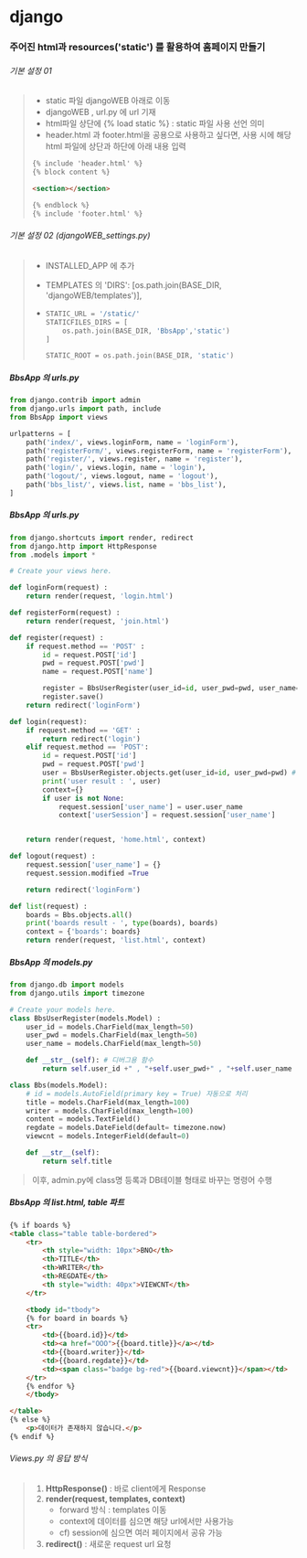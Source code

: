 # django



### 주어진 html과 resources('static') 를 활용하여 홈페이지 만들기



###### 기본 설정 01

> * static 파일 djangoWEB 아래로 이동
> * djangoWEB , url.py 에 url 기재
> * html파일 상단에 {% load static %} : static 파일 사용 선언 의미
> * header.html 과 footer.html을 공용으로 사용하고 싶다면, 사용 시에 해당 html 파일에 상단과 하단에 아래 내용 입력
>
> ```html
> {% include 'header.html' %}
> {% block content %}
> 
> <section></section>
> 
> {% endblock %}
> {% include 'footer.html' %}
> ```
>
> 



###### 기본 설정 02 (djangoWEB_settings.py)

> * INSTALLED_APP 에 추가
>
> * TEMPLATES 의 'DIRS': [os.path.join(BASE_DIR, 'djangoWEB/templates')],
>
> * ```python
>   STATIC_URL = '/static/'
>   STATICFILES_DIRS = [
>       os.path.join(BASE_DIR, 'BbsApp','static')
>   ]
>   
>   STATIC_ROOT = os.path.join(BASE_DIR, 'static')
>   ```







##### BbsApp 의 urls.py

```python
from django.contrib import admin
from django.urls import path, include
from BbsApp import views

urlpatterns = [
    path('index/', views.loginForm, name = 'loginForm'),
    path('registerForm/', views.registerForm, name = 'registerForm'),
    path('register/', views.register, name = 'register'),
    path('login/', views.login, name = 'login'),
    path('logout/', views.logout, name = 'logout'),
    path('bbs_list/', views.list, name = 'bbs_list'),
]
```



##### BbsApp 의 urls.py

```python
from django.shortcuts import render, redirect
from django.http import HttpResponse
from .models import *

# Create your views here.

def loginForm(request) :
    return render(request, 'login.html')

def registerForm(request) :
    return render(request, 'join.html')

def register(request) :
    if request.method == 'POST' :
        id = request.POST['id']
        pwd = request.POST['pwd']
        name = request.POST['name']

        register = BbsUserRegister(user_id=id, user_pwd=pwd, user_name=name)
        register.save()
    return redirect('loginForm')

def login(request):
    if request.method == 'GET' :
        return redirect('login')
    elif request.method == 'POST':
        id = request.POST['id']
        pwd = request.POST['pwd']
        user = BbsUserRegister.objects.get(user_id=id, user_pwd=pwd) # 해당되는 정보의 행을 다 가져옴.
        print('user result : ', user)
        context={}
        if user is not None:
            request.session['user_name'] = user.user_name
            context['userSession'] = request.session['user_name']


    return render(request, 'home.html', context)

def logout(request) :
    request.session['user_name'] = {}
    request.session.modified =True

    return redirect('loginForm')

def list(request) :
    boards = Bbs.objects.all()
    print('boards result - ', type(boards), boards)
    context = {'boards': boards}
    return render(request, 'list.html', context)
```



##### BbsApp 의 models.py

```python
from django.db import models
from django.utils import timezone

# Create your models here.
class BbsUserRegister(models.Model) :
    user_id = models.CharField(max_length=50)
    user_pwd = models.CharField(max_length=50)
    user_name = models.CharField(max_length=50)

    def __str__(self): # 디버그용 함수
        return self.user_id +" , "+self.user_pwd+" , "+self.user_name

class Bbs(models.Model):
    # id = models.AutoField(primary key = True) 자동으로 처리
    title = models.CharField(max_length=100)
    writer = models.CharField(max_length=100)
    content = models.TextField()
    regdate = models.DateField(default= timezone.now)
    viewcnt = models.IntegerField(default=0)

    def __str__(self):
        return self.title
```

> 이후, admin.py에 class명 등록과 DB테이블 형태로 바꾸는 명령어 수행



##### BbsApp 의 list.html, table 파트

```html
{% if boards %}
<table class="table table-bordered">
	<tr>
		<th style="width: 10px">BNO</th>
		<th>TITLE</th>
		<th>WRITER</th>
		<th>REGDATE</th>
		<th style="width: 40px">VIEWCNT</th>
	</tr>

	<tbody id="tbody">
	{% for board in boards %}
	<tr>
		<td>{{board.id}}</td>
		<td><a href="OOO">{{board.title}}</a></td>
		<td>{{board.writer}}</td>
		<td>{{board.regdate}}</td>
		<td><span class="badge bg-red">{{board.viewcnt}}</span></td>
	</tr>
	{% endfor %}
	</tbody>

</table>
{% else %}
	<p>데이터가 존재하지 않습니다.</p>
{% endif %}

```





###### Views.py 의 응답 방식

> 1. **HttpResponse()** : 바로 client에게 Response
> 2. **render(request, templates, context)** 
>    * forward 방식 : templates 이동
>    * context에 데이터를 심으면 해당 url에서만 사용가능
>    * cf) session에 심으면 여러 페이지에서 공유 가능
> 3. **redirect()** : 새로운 request url 요청

